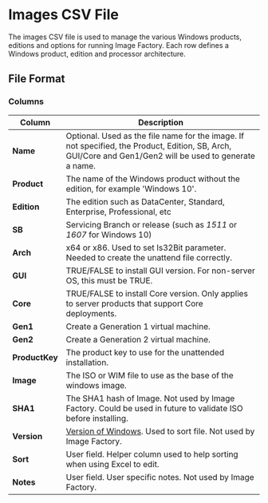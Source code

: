 # Images CSV File

The images CSV file is used to manage the various Windows products, editions and options for running Image Factory.  Each row defines a Windows product, edition and processor architecture.

## File Format


### Columns

| Column        | Description           |
| ------------- |  -------------------- |
| **Name** | Optional. Used as the file name for the image.  If not specified, the Product, Edition, SB, Arch, GUI/Core and Gen1/Gen2 will be used to generate a name.
| **Product** | The name of the Windows product without the edition, for example 'Windows 10'.
| **Edition** | The edition such as DataCenter, Standard, Enterprise, Professional, etc
| **SB** | Servicing Branch or release (such as *1511* or *1607* for Windows 10)
| **Arch** | x64 or x86. Used to set Is32Bit parameter. Needed to create the unattend file correctly.
| **GUI** | TRUE/FALSE to install GUI version. For non-server OS, this must be TRUE.
| **Core** | TRUE/FALSE to install Core version. Only applies to server products that support Core deployments.
| **Gen1** | Create a Generation 1 virtual machine.
| **Gen2** | Create a Generation 2  virtual machine.
| **ProductKey** | The product key to use for the unattended installation.
| **Image** | The ISO or WIM file to use as the base of the windows image.
| **SHA1** | The SHA1 hash of Image. Not used by Image Factory. Could be used in future to validate ISO before installing.
| **Version** | [Version of Windows](https://en.wikipedia.org/wiki/Windows_NT). Used to sort file. Not used by Image Factory.
| **Sort** | User field. Helper column used to help sorting when using Excel to edit.
| **Notes** | User field. User specific notes. Not used by Image Factory.
